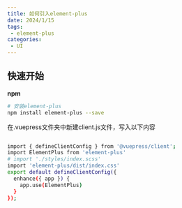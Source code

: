 ```yaml
---
title: 如何引入element-plus
date: 2024/1/15
tags:
 - element-plus
categories:
 - UI
---
```


## 快速开始


**npm**

```bash
# 安装element-plus
npm install element-plus --save
```
在.vuepress文件夹中新建client.js文件，写入以下内容
```bash

import { defineClientConfig } from '@vuepress/client';
import ElementPlus from 'element-plus'
# import './styles/index.scss'
import 'element-plus/dist/index.css'
export default defineClientConfig({
  enhance({ app }) {
    app.use(ElementPlus)
  }
});
```